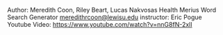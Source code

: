 Author: Meredith Coon, Riley Beart, Lucas Nakvosas
Health Merius Word Search Generator
meredithrcoon@lewisu.edu
instructor: Eric Pogue
Youtube Video: https://www.youtube.com/watch?v=nnG8fN-2xlI
